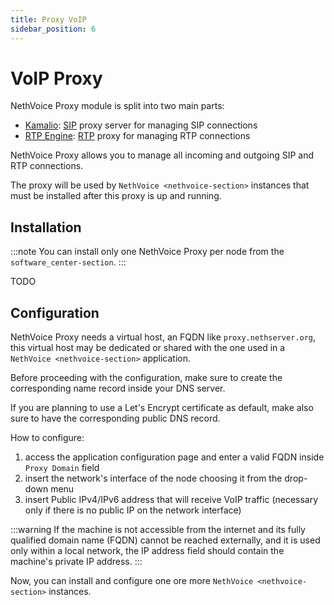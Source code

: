 ```yaml
---
title: Proxy VoIP
sidebar_position: 6
---
```


# VoIP Proxy

NethVoice Proxy module is split into two main parts:

- [Kamalio](https://www.kamailio.org): [SIP](https://en.wikipedia.org/wiki/Session_Initiation_Protocol) proxy server for managing SIP connections
- [RTP Engine](https://github.com/sipwise/rtpengine/): [RTP](https://en.wikipedia.org/wiki/Real-time_Transport_Protocol) proxy for managing RTP connections

NethVoice Proxy allows you to manage all incoming and outgoing SIP and RTP connections.

The proxy will be used by `NethVoice <nethvoice-section>` instances that must be installed after this proxy is up and running.

## Installation

:::note
You can install only one NethVoice Proxy per node from the `software_center-section`.
:::

TODO

## Configuration

NethVoice Proxy needs a virtual host, an FQDN like `proxy.nethserver.org`, this virtual host may be dedicated or shared with the one used in a `NethVoice <nethvoice-section>` application.

Before proceeding with the configuration, make sure to create the corresponding name record inside your DNS server.

If you are planning to use a Let's Encrypt certificate as default, make also sure to have the corresponding public DNS record.

How to configure:

1. access the application configuration page and enter a valid FQDN inside `Proxy Domain` field
2. insert the network's interface of the node choosing it from the drop-down menu
3. insert Public IPv4/IPv6 address that will receive VoIP traffic (necessary only if there is no public IP on the network interface)

:::warning
If the machine is not accessible from the internet and its fully qualified domain name (FQDN) cannot be reached externally, and it is used only within a local network, the IP address field should contain the machine's private IP address.
:::

Now, you can install and configure one ore more `NethVoice <nethvoice-section>` instances.
